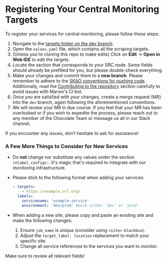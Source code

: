 # Registering Your Central Monitoring Targets

To register your services for central monitoring, please follow these steps:

1. Navigate to the [targets folder on the dev branch](https://gitlab.com/ska-telescope/src/deployments/chsrc/ska-src-chsrc-services-cd/-/tree/dev/apps/kube-prometheus-stack/base/targets).
2. Open the `values.yaml` file, which contains all the scraping targets.
3. (Unless you're cloning this repo to make edits) Click on **Edit** &rarr; **Open in Web IDE** to edit the targets.
4. Locate the section that corresponds to your SRC node. Some fields should already be prefilled for you, but please double-check everything.
5. Make your changes and commit them to a **new branch**. Please remember to adhere to the [SKAO conventions for pushing code](https://developer.skatelescope.org/en/latest/howto/push_branch.html#push-code-branch). Additionally, read the [Contributing to the repository](repo.md) section carefully to avoid issues with Marvin's CI bot.
6. Once you are satisfied with your changes, create a merge request (MR) into the `dev` branch, again following the aforementioned conventions.
7. We will review your MR in due course. If you feel that your MR has been overlooked or if you wish to expedite the process, please reach out to any member of the Chocolate Team or message us all in our Slack channel.

If you encounter any issues, don’t hesitate to ask for assistance!

### A Few More Things to Consider for New Services
- Do **not** change nor substitute any values under the section `relabel_configs:`. It's magic that's required to integrate with our monitoring infrastructure.

- Please stick to the following format when adding your services:

    ```yaml
    - targets:
        - https://example.url.org/
      labels:
        servicename: 'example-service'
        environment: 'dev/prod' #pick either 'dev' or 'prod'
    ```

- When adding a new site, please copy and paste an existing site and make the following changes:

    1. Ensure `job_name` is unique (consider using `<site>-blackbox`).
    2. Adjust the `target_label: location` replacement to match your specific site.
    3. Change all service references to the services you want to monitor.
  
Make sure to review all relevant fields!

